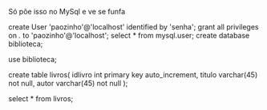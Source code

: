 Só põe isso no MySql e ve se funfa

create User 'paozinho'@'localhost' identified by 'senha';
grant all privileges on *.* to 'paozinho'@'localhost';
select * from mysql.user;
create database biblioteca;

use biblioteca;

create table livros(
idlivro int primary key auto_increment,
titulo varchar(45) not null,
autor varchar(45) not null
);

select * from livros;
